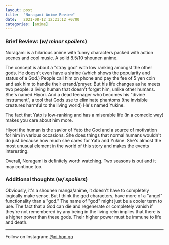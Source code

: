 ```yaml
---
layout: post
title:  "Noragami Anime Review"
date:   2021-08-12 12:21:12 +0700
categories: [anime]
---
```


### Brief Review: (*w/ minor spoilers*)

Noragami is a hilarious anime with funny characters packed with action scenes and cool music. A solid 8.5/10 shounen anime.

The concept is about a "stray god" with low ranking amongst the other gods. He doesn't even have a shrine (which shows the popularity and status of a God.) People call him on phone and pay the fee of 5 yen coin and ask him to handle their errand/prayer. But his life changes as he meets two people: a living human that doesn't forget him, unlike other humans. She's named Hiyori. And a dead teenager who becomes his "divine instrument", a tool that Gods use to eliminate phantoms (the invisible creatures harmful to the living world) He's named Yukine.

The fact that Yato is low-ranking and has a miserable life (in a comedic way) makes you care about him more.

Hiyori the human is the savior of Yato the God and a source of motivation for him in various occasions. She does things that normal humans wouldn't do just because how much she cares for Yato and Yukine. She's almost the most unusual element in the world of this story and makes the events interesting.

Overall, Noragami is definitely worth watching. Two seasons is out and it may continue too.

### Additional thoughts (*w/ spoilers*)

Obviously, it's a shounen manga/anime, it doesn't have to completely logically make sense. But I think the god characters, have more of a "angel" functionality than a "god." The name of "god" might just be a cooler term to use. The fact that a God can die and regenerate or completely vanish if they're not remembered by any being in the living relm implies that there is a higher power than these gods. Their higher power must be immune to life and death.

_____

Follow on Instagram: [@ni.hon.go](https://instagram.com/ni.hon.go)